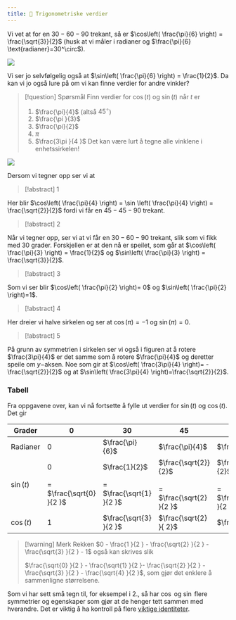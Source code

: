 ```yaml
---
title: 📄 Trigonometriske verdier
---
```


Vi vet at for en $30-60-90$ trekant, så er $\cos\left( \frac{\pi}{6} \right) = \frac{\sqrt{3}}{2}$ (husk at vi måler i radianer og $\frac{\pi}{6} \text{radianer}=30^\circ$).

![](Files/shapes%20at%2024-08-07%2013.56.09.svg)

Vi ser jo selvfølgelig også at $\sin\left( \frac{\pi}{6} \right) = \frac{1}{2}$. Da kan vi jo også lure på om vi kan finne verdier for andre vinkler?

> [!question] Spørsmål 
> Finn verdier for $\cos (t)$ og $\sin (t)$ når $t$ er
> 1. $\frac{\pi}{4}$ (altså $45^\circ$)
> 2. $\frac{\pi }{3}$
> 3. $\frac{\pi}{2}$
> 4. $\pi$
> 5. $\frac{3\pi }{4 }$
> Det kan være lurt å tegne alle vinklene i enhetssirkelen!

![](Files/shapes%20at%2024-08-07%2014.14.50.svg)

Dersom vi tegner opp ser vi at

> [!abstract] 1
> 

Her blir $\cos\left( \frac{\pi}{4} \right) = \sin \left( \frac{\pi}{4} \right) = \frac{\sqrt{2}}{2}$ fordi vi får en $45-45-90$ trekant.

> [!abstract] 2
> 

Når vi tegner opp, ser vi at vi får en $30-60-90$ trekant, slik som vi fikk med $30$ grader. Forskjellen er at den nå er speilet, som går at $\cos\left( \frac{\pi}{3} \right) = \frac{1}{2}$ og $\sin\left( \frac{\pi}{3} \right) = \frac{\sqrt{3}}{2}$.

> [!abstract] 3
> 

Som vi ser blir $\cos\left( \frac{\pi}{2} \right)= 0$ og $\sin\left( \frac{\pi}{2} \right)=1$.

> [!abstract] 4
> 

Her dreier vi halve sirkelen og ser at $\cos(\pi)=-1$ og $\sin(\pi)= 0$. 

> [!abstract] 5
> 

På grunn av symmetrien i sirkelen ser vi også i figuren at å rotere $\frac{3\pi}{4}$ er det samme som å rotere $\frac{\pi}{4}$ og deretter speile om $y-$aksen. Noe som gir at $\cos\left( \frac{3\pi}{4} \right)= -\frac{\sqrt{2}}{2}$ og at $\sin\left( \frac{3\pi}{4} \right)=\frac{\sqrt{2}}{2}$.

### Tabell

Fra oppgavene over, kan vi nå fortsette å fylle ut verdier for $\sin (t)$ og $\cos (t)$. Det gir

| Grader     | 0                                        | 30                                                   | 45                                                      | 60                                                      | 90                                     | 120                    | ... |
| ---------- | ---------------------------------------- | ---------------------------------------------------- | ------------------------------------------------------- | ------------------------------------------------------- | -------------------------------------- | ---------------------- | --- |
| Radianer   | 0                                        | $\frac{\pi}{6}$                                      | $\frac{\pi}{4}$                                         | $\frac{\pi}{3}$                                         | $\frac{\pi}{2}$                        | $\frac{2\pi}{3}$       |     |
| $\sin (t)$ | 0<br><br>=<br>$\frac{\sqrt{0} }{2 }$<br> | $\frac{1}{2}$<br><br>=<br>$\frac{\sqrt{1} }{2 }$<br> | $\frac{\sqrt{2}}{2}$<br><br>=<br>$\frac{\sqrt{2} }{2 }$ | $\frac{\sqrt{3}}{2}$<br><br>=<br>$\frac{\sqrt{3} }{2 }$ | $1$<br><br>=<br>$\frac{\sqrt{4} }{2 }$ | $\frac{\sqrt{3} }{2 }$ |     |
| $\cos (t)$ | 1                                        | $\frac{\sqrt{3} }{2 }$                               | $\frac{\sqrt{2} }{ 2}$                                  | $\frac{1}{2}$                                           | $0$                                    | $-\frac{1 }{2 }$       |     |

> [!warning] Merk 
> Rekken $0 - \frac{1 }{2 } - \frac{\sqrt{2} }{2 } - \frac{\sqrt{3} }{2 } - 1$ også kan skrives slik
>
> $\frac{\sqrt{0} }{2 } - \frac{\sqrt{1} }{2 }- \frac{\sqrt{2} }{2 } - \frac{\sqrt{3} }{2 } - \frac{\sqrt{4} }{2 }$, som gjør det enklere å sammenligne størrelsene.

Som vi har sett små tegn til, for eksempel i 2., så har $\cos$ og $\sin$ flere symmetrier og egenskaper som gjør at de henger tett sammen med hverandre. Det er viktig å ha kontroll på flere [viktige identiteter](Kapittel%200%20-%20innledende%20kapittel/5.4%20Viktige%20trigonometriske%20identiteter.md).

